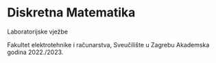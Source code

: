 # Diskretna Matematika
Laboratorijske vježbe 

Fakultet elektrotehnike i računarstva, Sveučilište u Zagrebu
Akademska godina 2022./2023. 
